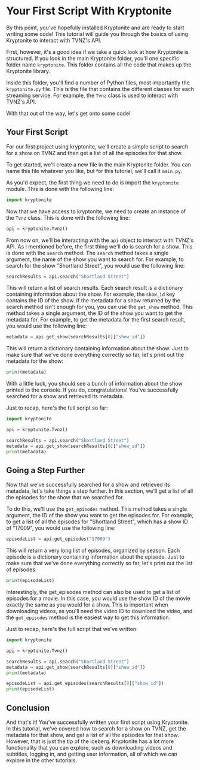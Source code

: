 # Your First Script With Kryptonite

By this point, you've hopefully installed Kryptonite and are ready to start writing some code! This tutorial will guide you through the basics of using Kryptonite to interact with TVNZ's API.

First, however, it's a good idea if we take a quick look at how Kryptonite is structured. If you look in the main Kryptonite folder, you'll one specific folder name `kryptonite`. This folder contains all the code that makes up the Kryptonite library.

Inside this folder, you'll find a number of Python files, most importantly the `kryptonite.py` file. This is the file that contains the different classes for each streaming service. For example, the `Tvnz` class is used to interact with TVNZ's API.

With that out of the way, let's get onto some code!

## Your First Script

For our first project using kryptonite, we'll create a simple script to search for a show on TVNZ and then get a list of all the episodes for that show.

To get started, we'll create a new file in the main Kryptonite folder. You can name this file whatever you like, but for this tutorial, we'll call it `main.py`.

As you'd expect, the first thing we need to do is import the `kryptonite` module. This is done with the following line:

```python
import kryptonite
```

Now that we have access to kryptonite, we need to create an instance of the `Tvnz` class. This is done with the following line:

```python
api = kryptonite.Tvnz()
```

From now on, we'll be interacting with the `api` object to interact with TVNZ's API. As I mentioned before, the first thing we'll do is search for a show. This is done with the `search` method. The `search` method takes a single argument, the name of the show you want to search for. For example, to search for the show "Shortland Street", you would use the following line:

```python
searchResults = api.search("Shortland Street")
```

This will return a list of search results. Each search result is a dictionary containing information about the show. For example, the `show_id` key contains the ID of the show. If the metadata for a show returned by the search method isn't enough for you, you can use the `get_show` method. This method takes a single argument, the ID of the show you want to get the metadata for. For example, to get the metadata for the first search result, you would use the following line:

```python
metadata = api.get_show(searchResults[0]["show_id"])
```

This will return a dictionary containing information about the show. Just to make sure that we've done everything correctly so far, let's print out the metadata for the show:

```python
print(metadata)
```

With a little luck, you should see a bunch of information about the show printed to the console. If you do, congratulations! You've successfully searched for a show and retrieved its metadata.

Just to recap, here's the full script so far:

```python
import kryptonite

api = kryptonite.Tvnz()

searchResults = api.search("Shortland Street")
metadata = api.get_show(searchResults[0]["show_id"])
print(metadata)
```

## Going a Step Further

Now that we've successfully searched for a show and retrieved its metadata, let's take things a step further. In this section, we'll get a list of all the episodes for the show that we searched for. 

To do this, we'll use the `get_episodes` method. This method takes a single argument, the ID of the show you want to get the episodes for. For example, to get a list of all the episodes for "Shortland Street", which has a show ID of "17009", you would use the following line:

```python
episodeList = api.get_episodes("17009")
```

This will return a very long list of episodes, organized by season. Each episode is a dictionary containing information about the episode. Just to make sure that we've done everything correctly so far, let's print out the list of episodes:

```python
print(episodeList)
```
Interestingly, the get_episodes method can also be used to get a list of episodes for a movie. In this case, you would use the show ID of the movie exactly the same as you would for a show. This is important when downloading videos, as you'll need the video ID to download the video, and the `get_episodes` method is the easiest way to get this information.

Just to recap, here's the full script that we've written:

```python
import kryptonite

api = kryptonite.Tvnz()

searchResults = api.search("Shortland Street")
metadata = api.get_show(searchResults[0]["show_id"])
print(metadata)

episodeList = api.get_episodes(searchResults[0]["show_id"])
print(episodeList)
```

## Conclusion

And that's it! You've successfully written your first script using Kryptonite. In this tutorial, we've covered how to search for a show on TVNZ, get the metadata for that show, and get a list of all the episodes for that show. However, that is just the tip of the iceberg. Kryptonite has a lot more functionality that you can explore, such as downloading videos and subtitles, logging in, and getting user information, all of which we can explore in the other tutorials.